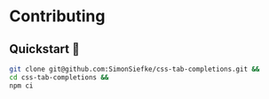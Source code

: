 # Contributing

## Quickstart 🚀

```sh
git clone git@github.com:SimonSiefke/css-tab-completions.git &&
cd css-tab-completions &&
npm ci
```
